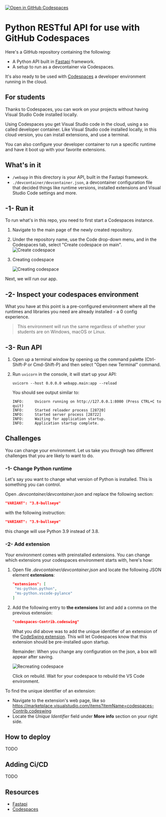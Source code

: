 [![Open in GitHub Codespaces](https://github.com/codespaces/badge.svg)](https://github.com/codespaces/new?hide_repo_select=true&ref=main&repo=526682400)

# Python RESTful API for use with GitHub Codespaces

Here's a GitHub repository containing the following:

- A Python API built in [Fastapi](https://fastapi.tiangolo.com/) framework.
- A setup to run as a devcontainer via Codespaces.

It's also ready to be used with [Codespaces](https://github.com/features/codespaces) a developer environment running in the cloud.

## For students

Thanks to Codespaces, you can work on your projects without having Visual Studio Code installed locally.

Using Codespaces you get Visual Studio code in the cloud, using a so called developer container. Like Visual Studio code installed locally, in this cloud version, you can install extensions, and use a terminal.

You can also configure your developer container to run a specific runtime and have it boot up with your favorite extensions.

## What's in it

- `/webapp` in this directory is your API, built in the Fastapi framework.
- `./devcontainer/devcontainer.json`, a devcontainer configuration file that decided things like runtime versions, installed extensions and Visual Studio Code settings and more.

## -1- Run it

To run what's in this repo, you need to first start a Codespaces instance.

1. Navigate to the main page of the newly created repository.
1. Under the repository name, use the Code drop-down menu, and in the Codespaces tab, select "Create codespace on main".
   ![Create codespace](https://docs.github.com/assets/cb-138303/images/help/codespaces/new-codespace-button.png)
1. Creating codespace

   ![Creating codespace](https://github.com/microsoft/codespaces-teaching-template-py/raw/main/images/Codespace_build.png)

Next, we will run our app.

## -2- Inspect your codespaces environment

What you have at this point is a pre-configured environment where all the runtimes and libraries you need are already installed - a 0 config experience.

> This environment will run the same regardless of whether your students are on Windows, macOS or Linux.

## -3- Run API
 
1. Open up a terminal window by opening up the command palette (Ctrl-Shift-P or Cmd-Shift-P) and then select "Open new Terminal" command.

1. Run `uvicorn` in the console, it will start up your API:

    ```console
    uvicorn --host 0.0.0.0 webapp.main:app --reload
    ```

    You should see output similar to:

    ```output
    INFO:     Uvicorn running on http://127.0.0.1:8000 (Press CTRL+C to quit)
    INFO:     Started reloader process [28720]
    INFO:     Started server process [28722]
    INFO:     Waiting for application startup.
    INFO:     Application startup complete.
    ```

## Challenges

You can change your environment. Let us take you through two different challenges that you are likely to want to do.

### -1- Change Python runtime

Let's say you want to change what version of Python is installed. This is something you can control.

Open *.devcontainer/devcontainer.json* and replace the following section:

```json
"VARIANT": "3.8-bullseye"
```

with the following instruction:

```json
"VARIANT": "3.9-bullseye"
```

this change will use Python 3.9 instead of 3.8.

### -2- Add extension

Your environment comes with preinstalled extensions. You can change which extensions your codespaces environment starts with, here's how:

1. Open file *.devcontainer/devcontainer.json* and locate the following JSON element **extensions**:

   ```json
   "extensions": [
    "ms-python.python",
    "ms-python.vscode-pylance"
   ]
   ```

1. Add the following entry to **the extensions** list and add a comma on the previous extension:

   ```json
   "codespaces-Contrib.codeswing"
   ```
  
   What you did above was to add the unique identifier of an extension of the [CodeSwing extension](https://marketplace.visualstudio.com/items?itemName=codespaces-Contrib.codeswing). This will let Codespaces know that this extension should be pre-installed upon startup.

   Remainder: When you change any configuration on the json, a box will appear after saving.

   ![Recreating codespace](https://github.com/microsoft/codespaces-teaching-template-py/raw/main/images/Codespace_rebuild.png)

   Click on rebuild. Wait for your codespace to rebuild the VS Code environment.

To find the unique identifier of an extension:

- Navigate to the extension's web page, like so <https://marketplace.visualstudio.com/items?itemName=codespaces-Contrib.codeswing>
- Locate the *Unique Identifier* field under **More info** section on your right side.

## How to deploy

TODO

## Adding Ci/CD

TODO

## Resources

- [Fastapi](https://fastapi.tiangolo.com/)
- [Codespaces](https://github.com/features/codespaces)
